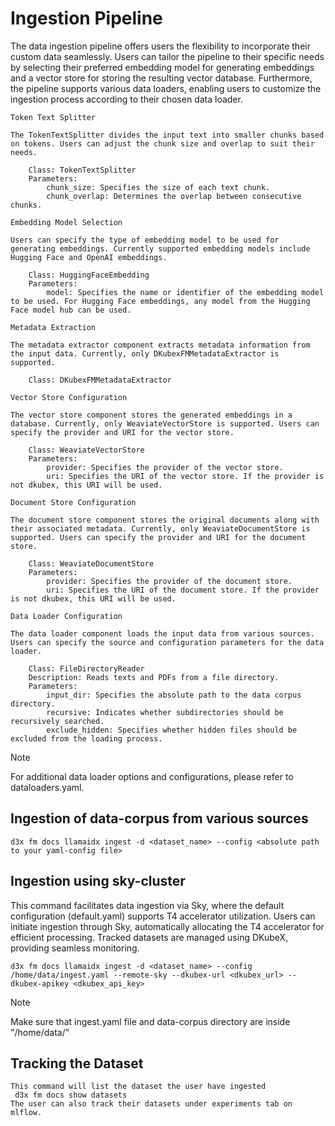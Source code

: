 # Ingestion Pipeline
 The data ingestion pipeline offers users the flexibility to incorporate their custom data seamlessly. Users can tailor the pipeline to their specific needs by selecting their preferred embedding model for generating embeddings and a vector store for storing the resulting vector database. Furthermore, the pipeline supports various data loaders, enabling users to customize the ingestion process according to their chosen data loader.

```
Token Text Splitter

The TokenTextSplitter divides the input text into smaller chunks based on tokens. Users can adjust the chunk size and overlap to suit their needs.

    Class: TokenTextSplitter
    Parameters:
        chunk_size: Specifies the size of each text chunk.
        chunk_overlap: Determines the overlap between consecutive chunks.
```
```
Embedding Model Selection

Users can specify the type of embedding model to be used for generating embeddings. Currently supported embedding models include Hugging Face and OpenAI embeddings.

    Class: HuggingFaceEmbedding
    Parameters:
        model: Specifies the name or identifier of the embedding model to be used. For Hugging Face embeddings, any model from the Hugging Face model hub can be used.
```
```
Metadata Extraction

The metadata extractor component extracts metadata information from the input data. Currently, only DKubexFMMetadataExtractor is supported.

    Class: DKubexFMMetadataExtractor
```

```
Vector Store Configuration

The vector store component stores the generated embeddings in a database. Currently, only WeaviateVectorStore is supported. Users can specify the provider and URI for the vector store.

    Class: WeaviateVectorStore
    Parameters:
        provider: Specifies the provider of the vector store.
        uri: Specifies the URI of the vector store. If the provider is not dkubex, this URI will be used.
```

```
Document Store Configuration

The document store component stores the original documents along with their associated metadata. Currently, only WeaviateDocumentStore is supported. Users can specify the provider and URI for the document store.

    Class: WeaviateDocumentStore
    Parameters:
        provider: Specifies the provider of the document store.
        uri: Specifies the URI of the document store. If the provider is not dkubex, this URI will be used.
```
```
Data Loader Configuration

The data loader component loads the input data from various sources. Users can specify the source and configuration parameters for the data loader. 

    Class: FileDirectoryReader
    Description: Reads texts and PDFs from a file directory.
    Parameters:
        input_dir: Specifies the absolute path to the data corpus directory.
        recursive: Indicates whether subdirectories should be recursively searched.
        exclude_hidden: Specifies whether hidden files should be excluded from the loading process.
```

> [!NOTE]  
>For additional data loader options and configurations, please refer to dataloaders.yaml.

## Ingestion of data-corpus from various sources

```
d3x fm docs llamaidx ingest -d <dataset_name> --config <absolute path to your yaml-config file>
```



## Ingestion using sky-cluster
 This command facilitates data ingestion via Sky, where the default configuration (default.yaml) supports T4 accelerator utilization. Users can initiate ingestion through Sky, automatically allocating the T4 accelerator for efficient processing. Tracked datasets are managed using DKubeX, providing seamless monitoring. 

```
d3x fm docs llamaidx ingest -d <dataset_name> --config /home/data/ingest.yaml --remote-sky --dkubex-url <dkubex_url> --dkubex-apikey <dkubex_api_key>
```

> [!NOTE]  
> Make sure that ingest.yaml file and data-corpus directory are inside "/home/data/"

## Tracking the Dataset
 ```
 This command will list the dataset the user have ingested
  d3x fm docs show datasets
 The user can also track their datasets under experiments tab on mlflow. 
